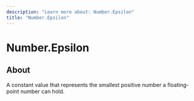```yaml
---
description: "Learn more about: Number.Epsilon"
title: "Number.Epsilon"
---
```

# Number.Epsilon

## About

A constant value that represents the smallest positive number a floating-point number can hold.
